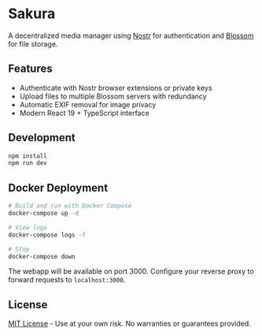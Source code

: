 # Sakura

A decentralized media manager using [Nostr](https://github.com/nostr-protocol/nostr) for authentication and [Blossom](https://github.com/hzrd149/blossom) for file storage.

## Features

- Authenticate with Nostr browser extensions or private keys
- Upload files to multiple Blossom servers with redundancy
- Automatic EXIF removal for image privacy
- Modern React 19 + TypeScript interface

## Development

```bash
npm install
npm run dev
```

## Docker Deployment

```bash
# Build and run with Docker Compose
docker-compose up -d

# View logs
docker-compose logs -f

# Stop
docker-compose down
```

The webapp will be available on port 3000. Configure your reverse proxy to forward requests to `localhost:3000`.

## License

[MIT License](https://opensource.org/licenses/MIT) - Use at your own risk. No warranties or guarantees provided.
